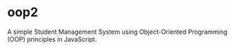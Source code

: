 # oop2
A simple Student Management System using Object-Oriented Programming (OOP) principles in JavaScript.
